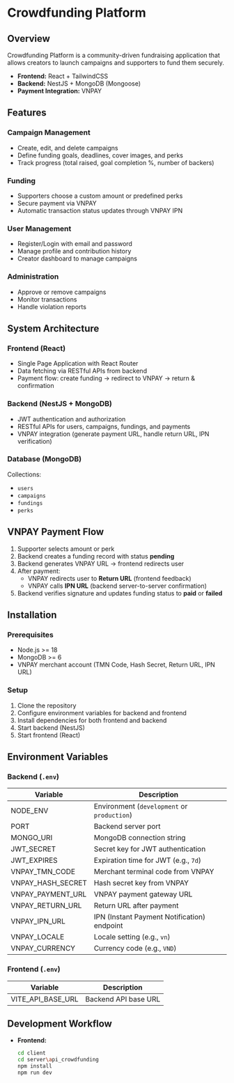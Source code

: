 # Crowdfunding Platform

## Overview

Crowdfunding Platform is a community-driven fundraising application that allows creators to launch campaigns and supporters to fund them securely.

- **Frontend:** React + TailwindCSS
- **Backend:** NestJS + MongoDB (Mongoose)
- **Payment Integration:** VNPAY

## Features

### Campaign Management

- Create, edit, and delete campaigns
- Define funding goals, deadlines, cover images, and perks
- Track progress (total raised, goal completion %, number of backers)

### Funding

- Supporters choose a custom amount or predefined perks
- Secure payment via VNPAY
- Automatic transaction status updates through VNPAY IPN

### User Management

- Register/Login with email and password
- Manage profile and contribution history
- Creator dashboard to manage campaigns

### Administration

- Approve or remove campaigns
- Monitor transactions
- Handle violation reports

## System Architecture

### Frontend (React)

- Single Page Application with React Router
- Data fetching via RESTful APIs from backend
- Payment flow: create funding → redirect to VNPAY → return & confirmation

### Backend (NestJS + MongoDB)

- JWT authentication and authorization
- RESTful APIs for users, campaigns, fundings, and payments
- VNPAY integration (generate payment URL, handle return URL, IPN verification)

### Database (MongoDB)

Collections:

- `users`
- `campaigns`
- `fundings`
- `perks`

## VNPAY Payment Flow

1. Supporter selects amount or perk
2. Backend creates a funding record with status **pending**
3. Backend generates VNPAY URL → frontend redirects user
4. After payment:
   - VNPAY redirects user to **Return URL** (frontend feedback)
   - VNPAY calls **IPN URL** (backend server-to-server confirmation)
5. Backend verifies signature and updates funding status to **paid** or **failed**

## Installation

### Prerequisites

- Node.js >= 18
- MongoDB >= 6
- VNPAY merchant account (TMN Code, Hash Secret, Return URL, IPN URL)

### Setup

1. Clone the repository
2. Configure environment variables for backend and frontend
3. Install dependencies for both frontend and backend
4. Start backend (NestJS)
5. Start frontend (React)

## Environment Variables

### Backend (`.env`)

| Variable          | Description                                 |
| ----------------- | ------------------------------------------- |
| NODE_ENV          | Environment (`development` or `production`) |
| PORT              | Backend server port                         |
| MONGO_URI         | MongoDB connection string                   |
| JWT_SECRET        | Secret key for JWT authentication           |
| JWT_EXPIRES       | Expiration time for JWT (e.g., `7d`)        |
| VNPAY_TMN_CODE    | Merchant terminal code from VNPAY           |
| VNPAY_HASH_SECRET | Hash secret key from VNPAY                  |
| VNPAY_PAYMENT_URL | VNPAY payment gateway URL                   |
| VNPAY_RETURN_URL  | Return URL after payment                    |
| VNPAY_IPN_URL     | IPN (Instant Payment Notification) endpoint |
| VNPAY_LOCALE      | Locale setting (e.g., `vn`)                 |
| VNPAY_CURRENCY    | Currency code (e.g., `VND`)                 |

### Frontend (`.env`)

| Variable          | Description          |
| ----------------- | -------------------- |
| VITE_API_BASE_URL | Backend API base URL |

## Development Workflow

- **Frontend:**
  ```bash
  cd client
  cd server\api_crowdfunding
  npm install
  npm run dev
  ```
